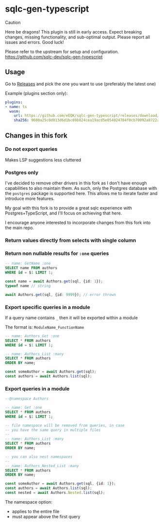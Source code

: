 # sqlc-gen-typescript

> [!CAUTION]
> Here be dragons! This plugin is still in early access. Expect breaking changes, missing functionality, and sub-optimal output. Please report all issues and errors. Good luck!

Please refer to the upstream for setup and configuration. https://github.com/sqlc-dev/sqlc-gen-typescript

## Usage

Go to [Releases](https://github.com/eEQK/sqlc-gen-typescript/releases) and pick the one you want to use (preferably the latest one)

Example (plugins section only):
```yml
plugins:
- name: ts
  wasm:
    url: https://github.com/eEQK/sqlc-gen-typescript/releases/download/v20241222.095711_4e4caaa/sqlc-gen-typescript_dev.wasm
    sha256: 9600a25c0d013d6d1bc69b824cea19acd5e054024704f0cb70092a8722a2b9a1
```

## Changes in this fork

### Do not export queries
Makes LSP suggestions less cluttered

### Postgres only
I've decided to remove other drivers in this fork as I don't have enough capabilities
to also maintain them. As such, only the Postgres database with the `postgres` package is supported
here. This allows me to iterate faster and introduce more features.

My goal with this fork is to provide a great sqlc experience with Postgres+TypeScript,
and I'll focus on achieving that here.

I encourage anyone interested to incorporate changes from this fork into the main repo.

### Return values directly from selects with single column
### Return non nullable results for `:one` queries
```sql
-- name: GetName :one
SELECT name FROM authors
WHERE id = $1 LIMIT 1;
```

```typescript
const name = await Authors.get(sql, {id: 1});
typeof name // string

await Authors.get(sql, {id: 9999}); // error thrown
```

### Export specific queries in a module
If a query name contains `_` then it will be exported within a module

The format is: `ModuleName_FunctionName`

```sql
-- name: Authors_Get :one
SELECT * FROM authors
WHERE id = $1 LIMIT 1;

-- name: Authors_List :many
SELECT * FROM authors
ORDER BY name;
```

```typescript
const someAuthor = await Authors.get(sql);
const authors = await Authors.list(sql);
```

### Export queries in a module

```sql
--@namespace Authors

-- name: Get :one
SELECT * FROM authors
WHERE id = $1 LIMIT 1;

-- file namespace will be removed from queries, in case
-- you have the same query in multiple files
--
-- name: Authors_List :many
SELECT * FROM authors
ORDER BY name;

-- you can also nest namespaces
--
-- name: Authors_Nested_List :many
SELECT * FROM authors
ORDER BY name;
```

```typescript
const someAuthor = await Authors.get(sql, {id: 1});
const authors = await Authors.list(sql);
const nested = await Authors.Nested.list(sql);
```

The namespace option:
* applies to the entire file
* must appear above the first query
